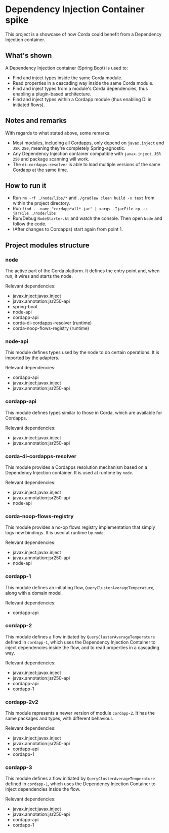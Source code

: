 # Dependency Injection Container spike

This project is a showcase of how Corda could benefit from a Dependency Injection container.

## What's shown

A Dependency Injection container (Spring Boot) is used to:

- Find and inject types inside the same Corda module.
- Read properties in a cascading way inside the same Corda module.
- Find and inject types from a module's Corda dependencies, thus enabling a plugin-based architecture.
- Find and inject types within a Cordapp module (thus enabling DI in initiated flows).

## Notes and remarks

With regards to what stated above, some remarks:

- Most modules, including all Cordapps, only depend on `javax.inject` and `JSR 250`, meaning they're completely Spring-agnostic.
- Any Dependency Injection container compatible with `javax.inject`, `JSR 250` and package scanning will work.
- The `di-cordapps-resolver` is able to load multiple versions of the same Cordapp at the same time.

## How to run it

- Run `rm -rf ./node/libs/*` and `./gradlew clean build -x test` from within the project directory.
- Run `find . -name "cordapp*all*.jar" | xargs -IjarFile cp -u jarFile ./node/libs`
- Run/Debug `NodeStarter.kt` and watch the console. Then open `Node` and follow the code.
- (After changes to Cordapps) start again from point 1.

## Project modules structure

### node

The active part of the Corda platform. It defines the entry point and, when run, it wires and starts the node.

Relevant dependencies:
- javax.inject:javax.inject
- javax.annotation:jsr250-api
- spring-boot
- node-api
- cordapp-api
- corda-di-cordapps-resolver (runtime)
- corda-noop-flows-registry (runtime)

### node-api

This module defines types used by the node to do certain operations. It is imported by the adapters.

Relevant dependencies:
- cordapp-api
- javax.inject:javax.inject
- javax.annotation:jsr250-api

### cordapp-api

This module defines types similar to those in Corda, which are available for Cordapps.

Relevant dependencies:
- javax.inject:javax.inject
- javax.annotation:jsr250-api

### corda-di-cordapps-resolver

This module provides a Cordapps resolution mechanism based on a Dependency Injection container.
It is used at runtime by `node`.

Relevant dependencies:
- javax.inject:javax.inject
- javax.annotation:jsr250-api
- node-api

### corda-noop-flows-registry

This module provides a no-op flows registry implementation that simply logs new bindings.
It is used at runtime by `node`.

Relevant dependencies:
- javax.inject:javax.inject
- javax.annotation:jsr250-api
- node-api

### cordapp-1

This module defines an initiating flow, `QueryClusterAverageTemperature`, along with a domain model.

Relevant dependencies:
- cordapp-api

### cordapp-2

This module defines a flow initiated by `QueryClusterAverageTemperature` defined in `cordapp-1`, which uses the Dependency Injection 
Container to inject dependencies inside the flow, and to read properties in a cascading way.

Relevant dependencies:
- javax.inject:javax.inject
- javax.annotation:jsr250-api
- cordapp-api
- cordapp-1

### cordapp-2v2

This module represents a newer version of module `cordapp-2`. It has the same packages and types, with different behaviour.

Relevant dependencies:
- javax.inject:javax.inject
- javax.annotation:jsr250-api
- cordapp-api
- cordapp-1

### cordapp-3

This module defines a flow initiated by `QueryClusterAverageTemperature` defined in `cordapp-1`, which uses the Dependency Injection 
Container to inject dependencies inside the flow.

Relevant dependencies:
- javax.inject:javax.inject
- javax.annotation:jsr250-api
- cordapp-api
- cordapp-1